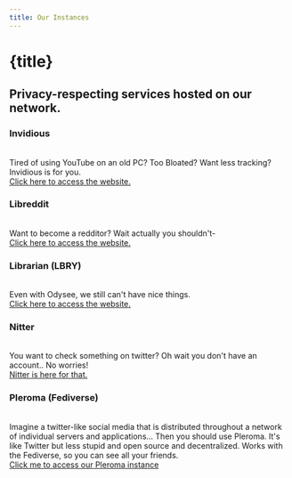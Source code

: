 ```yaml
---
title: Our Instances
---
```

# {title}
## Privacy-respecting services hosted on our network.

<div class="centreofattention">
    
</div>
<div class="card">
    <div id="inv">
        <h3 class="instances"> Invidious </h3>
        <br>
        Tired of using YouTube on an old PC? Too Bloated? Want less tracking? Invidious is for you.
        <br>
        <a href="https://invidious.mutahar.rocks">Click here to access the website.</a>
        <br>
    </div>
    <div id="libr">
        <h3 class="instances"> Libreddit </h3>
        <br>
        Want to become a redditor? Wait actually you shouldn't- 
        <br>
        <a href="https://libreddit.mutahar.rocks">Click here to access the website.</a>
        <br>
    </div>
    <div id="lbry">
        <h3 class="instances"> Librarian (LBRY)</h3>
        <br>
        Even with Odysee, we still can't have nice things.
        <br>
        <a href="https://lbry.mutahar.rocks">Click here to access the website.</a>
        <br>
    </div>
    <div id="nitt">                                                                                                  
        <h3 class="instances"> Nitter </h3>                                                                 
        <br>                                                                                                         
        You want to check something on twitter? Oh wait you don't have an account.. No worries! 
        <br>                                                                                                         
        <a href="https://nitter.mutahar.rocks">Nitter is here for that.</a>                                   
        <br>                                                                                                         
    </div>
    <div id="pleroma">
        <h3 class="instances"> Pleroma (Fediverse) </h3>
        <br>
        Imagine a twitter-like social media that is distributed throughout a network of individual servers and applications...
        Then you should use Pleroma. It's like Twitter but less stupid and open source and decentralized. Works with the Fediverse, so you can see all your friends.
        <br>
        <a href="https://social.projectsegfau.lt">Click me to access our Pleroma instance</a>
        <br>
    </div>
</div>